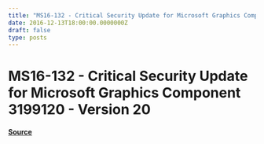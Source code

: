 ```yaml
---
title: "MS16-132 - Critical Security Update for Microsoft Graphics Component 3199120 - Version 20"
date: 2016-12-13T18:00:00.0000000Z
draft: false
type: posts
---
```

# MS16-132 - Critical Security Update for Microsoft Graphics Component 3199120 - Version 20









#### [Source](https://technet.microsoft.com/en-us/library/security/MS16-132)

